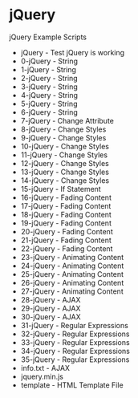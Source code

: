 # jQuery
jQuery Example Scripts

<ul>
  <li>jQuery - Test jQuery is working</li>
  <li>0-jQuery - String</li>
  <li>1-jQuery - String</li>
  <li>2-jQuery - String</li>
  <li>3-jQuery - String</li>
  <li>4-jQuery - String</li>
  <li>5-jQuery - String</li>
  <li>6-jQuery - String</li>
  <li>7-jQuery - Change Attribute</li>
  <li>8-jQuery - Change Styles</li>
  <li>9-jQuery - Change Styles</li>
  <li>10-jQuery - Change Styles</li>
  <li>11-jQuery - Change Styles</li>
  <li>12-jQuery - Change Styles</li>
  <li>13-jQuery - Change Styles</li>
  <li>14-jQuery - Change Styles</li>
  <li>15-jQuery - If Statement</li>
  <li>16-jQuery - Fading Content</li>
  <li>17-jQuery - Fading Content</li>
  <li>18-jQuery - Fading Content</li>
  <li>19-jQuery - Fading Content</li>
  <li>20-jQuery - Fading Content</li>
  <li>21-jQuery - Fading Content</li>
  <li>22-jQuery - Fading Content</li>
  <li>23-jQuery - Animating Content</li>
  <li>24-jQuery - Animating Content</li>
  <li>25-jQuery - Animating Content</li>
  <li>26-jQuery - Animating Content</li>
  <li>27-jQuery - Animating Content</li>
  <li>28-jQuery - AJAX</li>
  <li>29-jQuery - AJAX</li>
  <li>30-jQuery - AJAX</li>
  <li>31-jQuery - Regular Expressions</li>
  <li>32-jQuery - Regular Expressions</li>
  <li>33-jQuery - Regular Expressions</li>
  <li>34-jQuery - Regular Expressions</li>
  <li>35-jQuery - Regular Expressions</li>
  <li>info.txt - AJAX</li>
  <li>jquery.min.js</li>
  <li>template - HTML Template File</li>
</ul>
